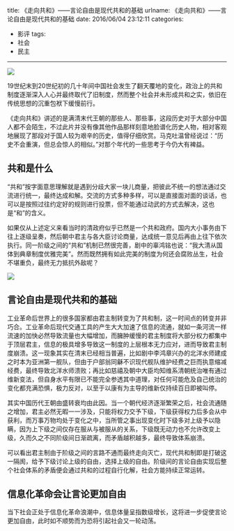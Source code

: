 title: 《走向共和》——言论自由是现代共和的基础
urlname: 《走向共和》——言论自由是现代共和的基础
date: 2016/06/04 23:12:11
categories:
- 影评
tags:
- 社会
- 民主

---
![](https://image.covertness.cn/zouxianggonghe_p2191743027.jpg)

19世纪末到20世纪初的几十年间中国社会发生了翻天覆地的变化，政治上的共和制度逐渐深入人心并最终取代了旧制度，然而整个社会并未形成共和之实，依旧在传统思想的沉重包袱下缓慢前行。
<!-- more -->

《走向共和》讲述的是满清末代王朝的那些人、那些事，这段历史对于大部分中国人都不会陌生，不过此片并没有像其他作品那样刻意地脸谱化历史人物，相对客观地展现了那段对于国人较为艰辛的历史，值得仔细欣赏。马克吐温曾经说过：“历史不会重演，但总会惊人的相似。”对那个年代的一些思考于今仍大有裨益。

## 共和是什么
“共和”按字面意思理解就是遇到分歧大家一块儿商量，把彼此不统一的想法通过交流进行统一，最终达成和解。交流的方式多种多样，可以是直接面对面的谈话，也可以是按照过往约定好的规则进行投票，但不能通过动武的方式去解决，这也是“和”的含义。

如果仅从上述定义来看当时的清政府似乎已然是一个共和政府。国内大小事务由下往上逐级呈奏，然后朝中君主与各大臣讨论商量，达成统一意见后再由上往下依次执行。同一阶级之间的“共和”机制已然很完善，剧中的辜鸿铭也说：“我大清从国体到典章制度优雅完美”。然而既然拥有如此完美的制度为何还会腐败丛生，社会不堪重负，最终无力抵抗外敌呢？

![](https://image.covertness.cn/zouxianggonghe_p1996888602.jpg)

## 言论自由是现代共和的基础
工业革命后世界上的很多国家都由君主制转变为了共和制，这一时间点的转变并非巧合。工业革命后现代交通工具的产生大大加速了信息的流通，就如一条河流一样流速的加快必然导致流量也大幅增加，而臃肿缓慢的君主制度将大部分权力都集中于顶层君主，信息的极具增多导致这一制度的上层根本无力应对，进而导致君主制度崩溃。这一现象其实在清末已经相当普遍，比如剧中李鸿章兴办的北洋水师建成之时本为亚洲第一舰队，但由于户部翁同龢不识现代舰队维护经费之巨而执意缩减经费，最终导致北洋水师溃败；再比如慈禧及朝中大臣均知维系清朝统治唯有通过维新变法，但自身水平有限已不能完全参透其中道理，对任何可能危及自己统治的变化都充满恐惧，极力反对，以至于以康有为主导的维新仅持续百日即被叫停。

其实中国历代王朝由盛转衰均由此因。当一个朝代经济逐渐繁荣之后，社会流通随之增加，君主必然无暇一一涉及，只能将权力交予下级，下级获得权力后多会从中获利，而万事万物均处于变化之中，当所管之事出现变化时下级多对上级予以隐瞒，因为上下级之间仅存在服从与被服从的关系，下级既无动力也不允许改变上级，久而久之不同阶级间日渐疏离，而矛盾越积越多，最终导致体系崩溃。

可以看出君主制由于阶级之间的言路不通而最终走向灭亡，现代共和制即是打破这一隔阂，给予下级讨论上级的自由，选择上级的自由。阶级间的言论自由实现后整个社会体系的矛盾便会通过共和的过程自行化解，社会方能持续正常运转。

## 信息化革命会让言论更加自由
当下社会正处于信息化革命浪潮中，信息体量呈指数级增长，这将进一步促使言论更加自由，此时如不顺势而为恐将引起社会又一轮动荡。
